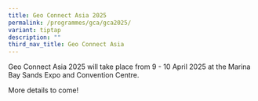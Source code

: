 ```yaml
---
title: Geo Connect Asia 2025
permalink: /programmes/gca/gca2025/
variant: tiptap
description: ""
third_nav_title: Geo Connect Asia
---
```

<p>Geo Connect Asia 2025 will take place from 9 - 10 April 2025 at the Marina
Bay Sands Expo and Convention Centre.</p>
<p>More details to come!</p>